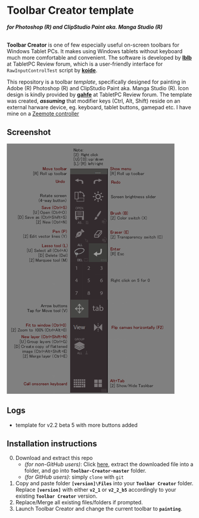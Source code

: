 # Toolbar Creator template
***for Photoshop (R) and ClipStudio Paint aka. Manga Studio (R)***<br><br>

**Toolbar Creator** is one of few especially useful on-screen toolbars for Windows Tablet PCs. It makes using Windows tablets without keyboard much more comfortable and convenient. The software is developed by [**lblb**](http://forum.tabletpcreview.com/threads/toolbar-creator-v-2-2-beta-available-for-download.63014/) at TabletPC Review forum, which is a user-friendly interface for `RawInputControlTest` script by [**koide**](http://39kasen.sakura.ne.jp/rawinputcontroltest/).

This repository is a toolbar *template*, specifically designed for painting in Adobe (R) Photoshop (R) and ClipStudio Paint aka. Manga Studio (R). Icon design is kindly provided by [**gahfe**](http://forum.tabletpcreview.com/threads/slatepal-dock-developing.54774/) at TabletPC Review forum. The template was created, ***assuming*** that modifier keys (Ctrl, Alt, Shift) reside on an external harware device, eg. keyboard, tablet buttons, gamepad etc. I have mine on a [Zeemote controller](http://i.imgur.com/Z8ivi4l)
## Screenshot
![Screenshot](v2_2_b5/v2_2_b5.png)
## Logs
-  template for v2.2 beta 5 with more buttons added

## Installation instructions
0. Download and extract this repo
	- *(for non-GitHub users)*: Click [here](https://github.com/hemiolan/Toolbar-Creator/archive/master.zip), extract the downloaded file into a folder, and go into **`Toolbar-Creator-master`** folder.
    - *(for GitHub users)*: simply `clone` with `git`
1. Copy and paste folder **`[version]\Files`** into your **`Toolbar Creator`** folder. Replace **`[version]`** with either **`v2_1`** or **`v2_2_b5`** accordingly to your existing **`Toolbar Creator`** version.
2. Replace/Merge all existing files/folders if prompted.
3. Launch Toolbar Creator and change the current toolbar to **`painting`**.
